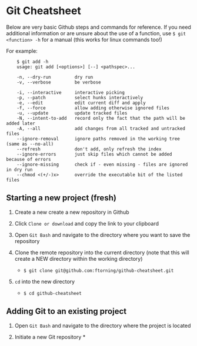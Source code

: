 # Git Cheatsheet

Below are very basic Github steps and commands for reference. If you need additional information or are unsure about the use of a function, use ``$ git <function> -h`` for a manual (this works for linux commands too!)

For example:

```
    $ git add -h
    usage: git add [<options>] [--] <pathspec>...

    -n, --dry-run         dry run
    -v, --verbose         be verbose

    -i, --interactive     interactive picking
    -p, --patch           select hunks interactively
    -e, --edit            edit current diff and apply
    -f, --force           allow adding otherwise ignored files
    -u, --update          update tracked files
    -N, --intent-to-add   record only the fact that the path will be added later
    -A, --all             add changes from all tracked and untracked files
    --ignore-removal      ignore paths removed in the working tree (same as --no-all)
    --refresh             don't add, only refresh the index
    --ignore-errors       just skip files which cannot be added because of errors
    --ignore-missing      check if - even missing - files are ignored in dry run
    --chmod <(+/-)x>      override the executable bit of the listed files
 ```
 
## Starting a new project (fresh)

1. Create a new create a new repository in Github

2. Click ```Clone or download``` and copy the link to your clipboard

3. Open `Git Bash` and navigate to the directory where you want to save the repository

4. Clone the remote repository into the current directory (note that this will create a NEW directory within the working directory)
    * ```$ git clone git@github.com:ftorning/github-cheatsheet.git```

5. `cd` into the new directory
    * ```$ cd github-cheatsheet```

## Adding Git to an existing project

1. Open ```Git Bash``` and navigate to the directory where the project is located

2. Initiate a new Git repository
    *
